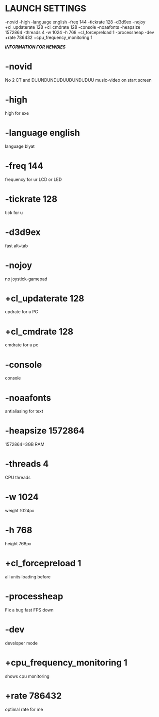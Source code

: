 # LAUNCH SETTINGS

-novid -high -language english -freq 144 -tickrate 128 -d3d9ex -nojoy +cl_updaterate 128 +cl_cmdrate 128 -console -noaafonts -heapsize 1572864 -threads 4 -w 1024 -h 768 +cl_forcepreload 1 -processheap -dev +rate 786432 +cpu_frequency_monitoring 1

<i><b>INFORMATION FOR NEWBIES</b></i>

# -novid
 No 2 CT and DUUNDUNDUDUUDUNDUDUU music-video on start screen
# -high
 high for exe
# -language english
 language blyat
# -freq 144
 frequency for ur LCD or LED
# -tickrate 128
 tick for u
# -d3d9ex
 fast alt+tab
# -nojoy
 no joystick-gamepad
# +cl_updaterate 128
 updrate for u PC
# +cl_cmdrate 128
 cmdrate for u pc
# -console
 console
# -noaafonts
 antialiasing for text
# -heapsize 1572864
 1572864=3GB RAM
# -threads 4
 CPU threads
# -w 1024
 weight 1024px
# -h 768
 height 768px
# +cl_forcepreload 1
 all units loading before
# -processheap
 Fix a bug fast FPS down
# -dev
 developer mode 
# +cpu_frequency_monitoring 1
 shows cpu monitoring
# +rate 786432
 optimal rate for me
